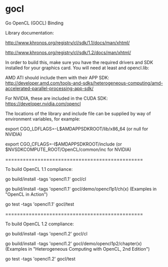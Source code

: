 gocl
====

Go OpenCL (GOCL) Binding


Library documentation: 

http://www.khronos.org/registry/cl/sdk/1.1/docs/man/xhtml/

http://www.khronos.org/registry/cl/sdk/1.2/docs/man/xhtml/

In order to build this, make sure you have the required drivers and SDK installed for your graphics card. You will need at least and opencl.lib:

AMD ATI should include them with their APP SDK: http://developer.amd.com/tools-and-sdks/heterogeneous-computing/amd-accelerated-parallel-processing-app-sdk/

For NVIDIA, these are included in the CUDA SDK: https://developer.nvidia.com/opencl

The locations of the library and include file can be supplied by way of environment variables, for example: 

export CGO_LDFLAGS=-L$AMDAPPSDKROOT/lib/x86_64 (or null for NVIDIA)

export CGO_CFLAGS=-I$AMDAPPSDKROOT/include (or $NVSDKCOMPUTE_ROOT/OpenCL/common/inc for NVIDIA)

===============================================

To build OpenCL 1.1 compliance: 

go build/install -tags 'opencl1.1' gocl/cl

go build/install -tags 'opencl1.1' gocl/demo/opencl1p1/ch(x)         (Examples in "OpenCL in Action")

go test -tags 'opencl1.1' gocl/test

===============================================

To build OpenCL 1.2 compliance: 

go build/install -tags 'opencl1.2' gocl/cl

go build/install -tags 'opencl1.2' gocl/demo/opencl1p2/chapter(x)    (Examples in "Heterogeneous Computing with OpenCL, 2nd Edition")

go test -tags 'opencl1.2' gocl/test
